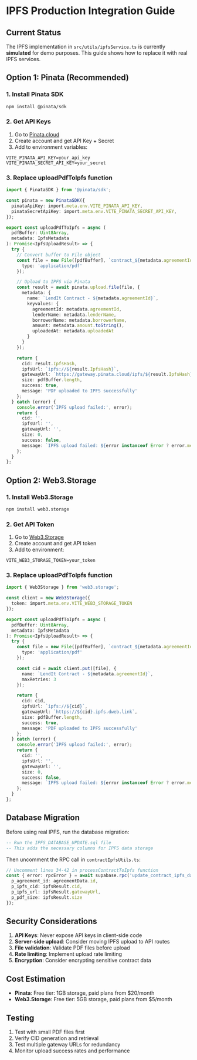 # IPFS Production Integration Guide

## Current Status
The IPFS implementation in `src/utils/ipfsService.ts` is currently **simulated** for demo purposes. This guide shows how to replace it with real IPFS services.

## Option 1: Pinata (Recommended)

### 1. Install Pinata SDK
```bash
npm install @pinata/sdk
```

### 2. Get API Keys
1. Go to [Pinata.cloud](https://pinata.cloud)
2. Create account and get API Key + Secret
3. Add to environment variables:
```env
VITE_PINATA_API_KEY=your_api_key
VITE_PINATA_SECRET_API_KEY=your_secret
```

### 3. Replace uploadPdfToIpfs function
```typescript
import { PinataSDK } from '@pinata/sdk';

const pinata = new PinataSDK({
  pinataApiKey: import.meta.env.VITE_PINATA_API_KEY,
  pinataSecretApiKey: import.meta.env.VITE_PINATA_SECRET_API_KEY,
});

export const uploadPdfToIpfs = async (
  pdfBuffer: Uint8Array,
  metadata: IpfsMetadata
): Promise<IpfsUploadResult> => {
  try {
    // Convert buffer to File object
    const file = new File([pdfBuffer], `contract_${metadata.agreementId}.pdf`, {
      type: 'application/pdf'
    });

    // Upload to IPFS via Pinata
    const result = await pinata.upload.file(file, {
      metadata: {
        name: `LendIt Contract - ${metadata.agreementId}`,
        keyvalues: {
          agreementId: metadata.agreementId,
          lenderName: metadata.lenderName,
          borrowerName: metadata.borrowerName,
          amount: metadata.amount.toString(),
          uploadedAt: metadata.uploadedAt
        }
      }
    });

    return {
      cid: result.IpfsHash,
      ipfsUrl: `ipfs://${result.IpfsHash}`,
      gatewayUrl: `https://gateway.pinata.cloud/ipfs/${result.IpfsHash}`,
      size: pdfBuffer.length,
      success: true,
      message: 'PDF uploaded to IPFS successfully'
    };
  } catch (error) {
    console.error('IPFS upload failed:', error);
    return {
      cid: '',
      ipfsUrl: '',
      gatewayUrl: '',
      size: 0,
      success: false,
      message: `IPFS upload failed: ${error instanceof Error ? error.message : 'Unknown error'}`
    };
  }
};
```

## Option 2: Web3.Storage

### 1. Install Web3.Storage
```bash
npm install web3.storage
```

### 2. Get API Token
1. Go to [Web3.Storage](https://web3.storage)
2. Create account and get API token
3. Add to environment:
```env
VITE_WEB3_STORAGE_TOKEN=your_token
```

### 3. Replace uploadPdfToIpfs function
```typescript
import { Web3Storage } from 'web3.storage';

const client = new Web3Storage({ 
  token: import.meta.env.VITE_WEB3_STORAGE_TOKEN 
});

export const uploadPdfToIpfs = async (
  pdfBuffer: Uint8Array,
  metadata: IpfsMetadata
): Promise<IpfsUploadResult> => {
  try {
    const file = new File([pdfBuffer], `contract_${metadata.agreementId}.pdf`, {
      type: 'application/pdf'
    });

    const cid = await client.put([file], {
      name: `LendIt Contract - ${metadata.agreementId}`,
      maxRetries: 3
    });

    return {
      cid: cid,
      ipfsUrl: `ipfs://${cid}`,
      gatewayUrl: `https://${cid}.ipfs.dweb.link`,
      size: pdfBuffer.length,
      success: true,
      message: 'PDF uploaded to IPFS successfully'
    };
  } catch (error) {
    console.error('IPFS upload failed:', error);
    return {
      cid: '',
      ipfsUrl: '',
      gatewayUrl: '',
      size: 0,
      success: false,
      message: `IPFS upload failed: ${error instanceof Error ? error.message : 'Unknown error'}`
    };
  }
};
```

## Database Migration

Before using real IPFS, run the database migration:

```sql
-- Run the IPFS_DATABASE_UPDATE.sql file
-- This adds the necessary columns for IPFS data storage
```

Then uncomment the RPC call in `contractIpfsUtils.ts`:

```typescript
// Uncomment lines 34-42 in processContractToIpfs function
const { error: rpcError } = await supabase.rpc('update_contract_ipfs_data', {
  p_agreement_id: agreementData.id,
  p_ipfs_cid: ipfsResult.cid,
  p_ipfs_url: ipfsResult.gatewayUrl,
  p_pdf_size: ipfsResult.size
});
```

## Security Considerations

1. **API Keys**: Never expose API keys in client-side code
2. **Server-side upload**: Consider moving IPFS upload to API routes
3. **File validation**: Validate PDF files before upload
4. **Rate limiting**: Implement upload rate limiting
5. **Encryption**: Consider encrypting sensitive contract data

## Cost Estimation

- **Pinata**: Free tier: 1GB storage, paid plans from $20/month
- **Web3.Storage**: Free tier: 5GB storage, paid plans from $5/month

## Testing

1. Test with small PDF files first
2. Verify CID generation and retrieval
3. Test multiple gateway URLs for redundancy
4. Monitor upload success rates and performance
